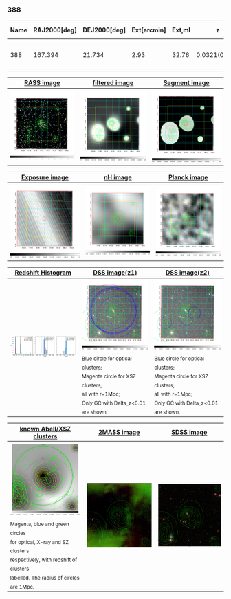 <div STYLE="page-break-after: always;"></div>

### 388

|Name|RAJ2000[deg]|DEJ2000[deg] |Ext[arcmin]| Ext,ml | z | z_src| C|GC(XSZ,Delta_z<0.01)| GC(OPT,Delta_z<0.01)|GC| R_sig[arcmin] | R500[arcmin] | R500[Mpc]| CRsig[c/s] | CR500[c/s] |L500[1E44 erg/s]|F500[1E-12 erg/s/cm^2]| M500[1E14 Msun]|Tx[keV]|Cnt_sig|Beta|Rc[arcmin]|Comment|Alias|
|---|---|---|---|---|---|------|---|--------|---------|----------|---|---|---|---|---|---|---|---|---|---|---|---|---|---|
|388| 167.394| 21.734| 2.93| 32.76| 0.0321(0.005)| z1, z_xsz| B| MCXC| A, N| A, C, F20, MCXC, N, W| 38.125| 15.694| 0.604| 0.309(0.101)| 0.282(0.092)| 0.123(0.034)| 5.193(1.439)| 0.65(0.09)| 1.65(0.15)| 118.4| 0.632(-0.049+0.069)| 4.301(-0.764+0.941)| -| k366|

|[RASS image](../image/388/388_img.pdf)|[filtered image](../image/388/388_fil.pdf)|[Segment image](../image/388/388_seg.pdf)|
|-------------------|--------------------|-------------------|
| <img src="../image/388/388_img.png" width="300">  | <img src="../image/388/388_fil.png" width="300">   | <img src="../image/388/388_seg.png" width="300">  |

|[Exposure image](../image/388/388_mex.pdf)| [nH image](../image/388/388_nh.pdf)| [Planck image](../image/388/388_p.pdf)|
|-------------------|--------------------|-------------------|
|<img src="../image/388/388_mex.png" width="300">   | <img src="../image/388/388_nh.png" width="300">    | <img src="../image/388/388_p.png" width="300"> |

|[Redshift Histogram](../image/388/388_zg.pdf) | [DSS image(z1)](../image/388/388_dss_z1.pdf)      |  [DSS image(z2)](../image/388/388_dss_z2.pdf)    |
|-------------------|--------------------|-------------------|
|<img src="../image/388/388_zg.png" width="300"> |<img src="../image/388/388_dss_z1.png" width="300"> <sub><br>Blue circle for optical clusters; <br>Magenta circle for XSZ clusters; <br>all with r=1Mpc; <br>Only GC with Delta_z<0.01 are shown. </sub>| <img src="../image/388/388_dss_z2.png" width="300"><sub><br>Blue circle for optical clusters; <br>Magenta circle for XSZ clusters; <br>all with r=1Mpc; <br>Only GC with Delta_z<0.01 are shown. </sub> |

|[known Abell/XSZ clusters](../image/388/388_gc.pdf) | [2MASS image](../image/388/388_2mass.pdf)      |[SDSS image](../image/388/388_sdss.pdf)   |
|-------------------|-------------------|-------------------|
|<img src=../image/388/388_gc.png width="300"> <br><sub>Magenta, blue and green circles <br>for optical, X-ray and SZ clusters <br>respectively, with redshift of clusters <br>labelled. The radius of circles <br>are 1Mpc.</sub>|<img src="../image/388/388_2mass.png" width="300">  | <img src="../image/388/388_sdss.png" width="300">  |




